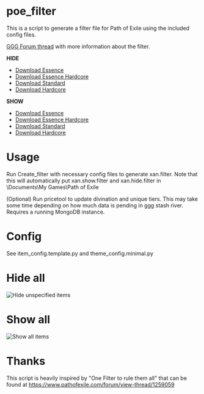 # poe_filter

This is a script to generate a filter file for Path of Exile using the included config files.

[GGG Forum thread](https://www.pathofexile.com/forum/view-thread/1721195) with more information about the filter.

**HIDE**
* [Download Essence](xan.e.hide.filter?raw=true)
* [Download Essence Hardcore](xan.ehc.hide.filter?raw=true)
* [Download Standard](xan.st.hide.filter?raw=true)
* [Download Hardcore](xan.hc.hide.filter?raw=true)

**SHOW**
* [Download Essence](xan.e.show.filter?raw=true)
* [Download Essence Hardcore](xan.ehc.show.filter?raw=true)
* [Download Standard](xan.s.show.filter?raw=true)
* [Download Hardcore](xan.hc.show.filter?raw=true)

Usage
=====
Run Create_filter with necessary config files to generate xan.filter.  Note that this will automatically put xan.show.filter and xan.hide.filter in <relative path>\Documents\My Games\Path of Exile

(Optional) Run pricetool to update divination and unique tiers.  This may take some time depending on how much data is pending in ggg stash river.  Requires a running MongoDB instance.

Config
======
See item_config.template.py and theme_config.minimal.py

Hide all
========
![Hide unspecified items](https://i.imgur.com/4787erv.jpg "Hide")

Show all
========
![Show all items](https://i.imgur.com/AeFb9UM.jpg "Show")

Thanks
======
This script is heavily inspired by "One Filter to rule them all" that can be found at https://www.pathofexile.com/forum/view-thread/1259059
